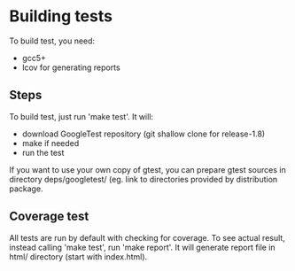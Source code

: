 Building tests
==============
To build test, you need:
- gcc5+
- lcov for generating reports

Steps
-----
To build test, just run 'make test'. It will:
- download GoogleTest repository (git shallow clone for release-1.8)
- make if needed
- run the test

If you want to use your own copy of gtest, you can prepare gtest sources
in directory deps/googletest/ (eg. link to directories provided by
distribution package.

Coverage test
-------------
All tests are run by default with checking for coverage. To see actual result,
instead calling 'make test', run 'make report'. It will generate report file
in html/ directory (start with index.html).
